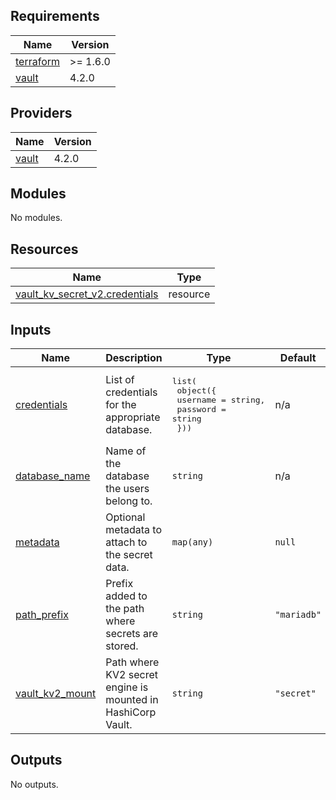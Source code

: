<!-- BEGIN_TF_DOCS -->
## Requirements

| Name | Version |
|------|---------|
| <a name="requirement_terraform"></a> [terraform](#requirement\_terraform) | >= 1.6.0 |
| <a name="requirement_vault"></a> [vault](#requirement\_vault) | 4.2.0 |

## Providers

| Name | Version |
|------|---------|
| <a name="provider_vault"></a> [vault](#provider\_vault) | 4.2.0 |

## Modules

No modules.

## Resources

| Name | Type |
|------|------|
| [vault_kv_secret_v2.credentials](https://registry.terraform.io/providers/hashicorp/vault/4.2.0/docs/resources/kv_secret_v2) | resource |

## Inputs

| Name | Description | Type | Default | Required |
|------|-------------|------|---------|:--------:|
| <a name="input_credentials"></a> [credentials](#input\_credentials) | List of credentials for the appropriate database. | <pre>list(<br>    object({<br>      username = string,<br>      password = string<br>  }))</pre> | n/a | yes |
| <a name="input_database_name"></a> [database\_name](#input\_database\_name) | Name of the database the users belong to. | `string` | n/a | yes |
| <a name="input_metadata"></a> [metadata](#input\_metadata) | Optional metadata to attach to the secret data. | `map(any)` | `null` | no |
| <a name="input_path_prefix"></a> [path\_prefix](#input\_path\_prefix) | Prefix added to the path where secrets are stored. | `string` | `"mariadb"` | no |
| <a name="input_vault_kv2_mount"></a> [vault\_kv2\_mount](#input\_vault\_kv2\_mount) | Path where KV2 secret engine is mounted in HashiCorp Vault. | `string` | `"secret"` | no |

## Outputs

No outputs.
<!-- END_TF_DOCS -->